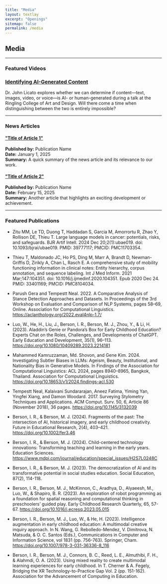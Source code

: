 ```yaml
---
title: "Media"
layout: textlay
excerpt: "Openings"
sitemap: false
permalink: /media
---
```


## **Media**
---

### Featured Videos

### [Identifying AI-Generated Content](https://www.youtube.com/watch?v=_acibRWfch8)
Dr. John Licato explores whether we can determine if content—text, images, video, or voice—is AI- or human-generated during a talk at the Ringling College of Art and Design. Will there come a time when distinguishing between the two is entirely impossible?

---

### News Articles

#### ["Title of Article 1"](https://example.com/article1)
**Published by:** Publication Name  
**Date:** January 1, 2025  
**Summary:** A quick summary of the news article and its relevance to our work.

#### ["Title of Article 2"](https://example.com/article2)
**Published by:** Publication Name  
**Date:** February 15, 2025  
**Summary:** Another article that highlights an exciting development or achievement.

---

### Featured Publications

- Zitu MM, Le TD, Duong T, Haddadan S, Garcia M, Amorrortu R, Zhao Y, Rollison DE, Thieu T. Large language models in cancer: potentials, risks, and safeguards. BJR Artif Intell. 2024 Dec 20;2(1):ubae019. doi: 10.1093/bjrai/ubae019. PMID: 39777117; PMCID: PMC11703354.

- Thieu T, Maldonado JC, Ho PS, Ding M, Marr A, Brandt D, Newman-Griffis D, Zirikly A, Chan L, Rasch E. A comprehensive study of mobility functioning information in clinical notes: Entity hierarchy, corpus annotation, and sequence labeling. Int J Med Inform. 2021 Mar;147:104351. doi: 10.1016/j.ijmedinf.2020.104351. Epub 2020 Dec 24. PMID: 33401169; PMCID: PMC8104034.

- Parush Gera and Tempestt Neal. 2022. A Comparative Analysis of Stance Detection Approaches and Datasets. In Proceedings of the 3rd Workshop on Evaluation and Comparison of NLP Systems, pages 58–69, Online. Association for Computational Linguistics. https://aclanthology.org/2022.eval4nlp-1.7/

- Luo, W., He, H., Liu, J., Berson, I. R., Berson, M. J., Zhou, Y., & Li, H. (2023). Aladdin’s Genie or Pandora’s Box for Early Childhood Education? Experts Chat on the Roles, Challenges, and Developments of ChatGPT. Early Education and Development, 35(1), 96–113. https://doi.org/10.1080/10409289.2023.2214181
  
- Mahammed Kamruzzaman, Md. Shovon, and Gene Kim. 2024. Investigating Subtler Biases in LLMs: Ageism, Beauty, Institutional, and Nationality Bias in Generative Models. In Findings of the Association for Computational Linguistics: ACL 2024, pages 8940–8965, Bangkok, Thailand. Association for Computational Linguistics. https://doi.org/10.18653/v1/2024.findings-acl.530
  
- Tempestt Neal, Kalaivani Sundararajan, Aneez Fatima, Yiming Yan, Yingfei Xiang, and Damon Woodard. 2017. Surveying Stylometry Techniques and Applications. ACM Comput. Surv. 50, 6, Article 86 (November 2018), 36 pages. https://doi.org/10.1145/3132039

- Berson, I. R., & Berson, M. J. (2024). Fragments of the past: The intersection of AI, historical imagery, and early childhood creativity. Future in Educational Research, 2(4), 403–421. https://doi.org/10.1002/fer3.46

- Berson, I. R., & Berson, M. J. (2024). Child-centered technology innovations: Transforming teaching and learning in the early years. Education Sciences. https://www.mdpi.com/journal/education/special_issues/H2S7L0248C

- Berson, I. R., & Berson, M. J. (2023). The democratization of AI and its transformative potential in social studies education. Social Education, 87(2), 114-118.

- Berson, I. R., Berson, M. J., McKinnon, C., Aradhya, D., Alyaeesh, M., Luo, W., & Shapiro, B. R. (2023). An exploration of robot programming as a foundation for spatial reasoning and computational thinking in preschoolers’ guided play. Early Childhood Research Quarterly, 65, 57-67. https://doi.org/10.1016/j.ecresq.2023.05.015

- Berson, I. R., Berson, M. J., Luo, W., & He, H. (2023). Intelligence augmentation in early childhood education: A multimodal creative inquiry approach. In N. Wang, G. Rebolledo-Mendez, V. Dimitrova, N. Matsuda, & O. C. Santos (Eds.), Communications in Computer and Information Science, vol 1831 (pp. 756-763). Springer, Cham. https://doi.org/10.1007/978-3-031-36336-8_116

- Berson, I. R., Berson, M. J., Connors, B. C., Reed, L. E., Almuthibi, F. H., & Alahmdi, O. A. (2023). Using mixed reality to create multimodal learning experiences for early childhood. In T. Cherner & A. Fegely, Bridging the XR Technology-to-Practice Gap Vol. 2 (pp. 151-162). Association for the Advancement of Computing in Education.
